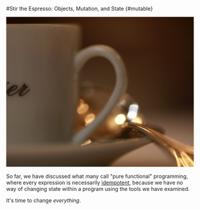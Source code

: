 
#Stir the Espresso: Objects, Mutation, and State {#mutable}

![Life measured out by coffee spoons](assets/images/coffee-spoons.jpg)

So far, we have discussed what many call "pure functional" programming, where every expression is necessarily [idempotent], because we have no way of changing state within a program using the tools we have examined.

[idempotent]: https://en.wikipedia.org/wiki/Idempotence

It's time to change *everything*.